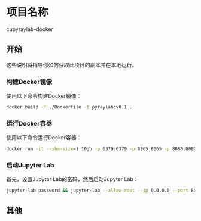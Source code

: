 # 项目名称

cupyraylab-docker

## 开始

这些说明将指导你如何获取此项目的副本并在本地运行。

### 构建Docker镜像

使用以下命令构建Docker镜像：

```bash
docker build -f ./Dockerfile -t pyraylab:v0.1 . 
```

### 运行Docker容器

使用以下命令运行Docker容器：

```bash
docker run -it --shm-size=1.10gb -p 6379:6379 -p 8265:8265 -p 8080:8080 -p 8888:8888 -v D:\dev\raydocker\workspace:/workspace -v D:\dev\raydocker\hf_cache:/hf_cache pyraylab:v0.12 /bin/bash
```

### 启动Jupyter Lab

首先，设置Jupyter Lab的密码，然后启动Jupyter Lab：

```bash
jupyter-lab password && jupyter-lab --allow-root --ip 0.0.0.0 --port 8080 --no-browser
```

## 其他
